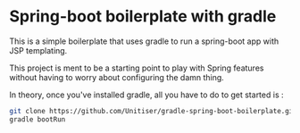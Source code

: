 # Spring-boot boilerplate with gradle

This is a simple boilerplate that uses gradle to run a spring-boot app with JSP templating. 

This project is ment to be a starting point to play with Spring features without having to worry about configuring the damn thing.

In theory, once you've installed gradle, all you have to do to get started is :
```bash
git clone https://github.com/Unitiser/gradle-spring-boot-boilerplate.git
gradle bootRun
```
